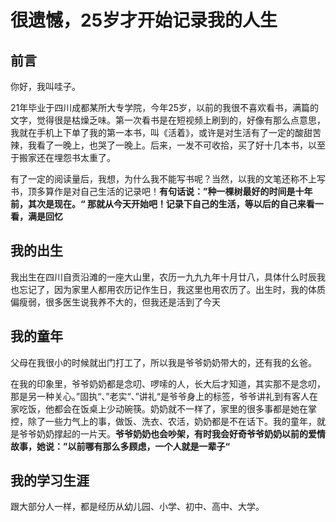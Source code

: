 # 很遗憾，25岁才开始记录我的人生

## 前言

你好，我叫哇子。

21年毕业于四川成都某所大专学院，今年25岁，以前的我很不喜欢看书，满篇的文字，觉得很是枯燥乏味。第一次看书是在短视频上刷到的，好像有那么点意思，我就在手机上下单了我的第一本书，叫《活着》，或许是对生活有了一定的酸甜苦辣，我看了一晚上，也哭了一晚上。后来，一发不可收拾，买了好十几本书，以至于搬家还在埋怨书太重了。

有了一定的阅读量后，我想，为什么我不能写书呢？当然，以我的文笔还称不上写书，顶多算作是对自己生活的记录吧！**有句话说：”种一棵树最好的时间是十年前，其次是现在。“ 那就从今天开始吧！记录下自己的生活，等以后的自己来看一看，满是回忆**



## 我的出生

我出生在四川自贡沿滩的一座大山里，农历一九九九年十月廿八，具体什么时辰我也忘记了，因为家里人都用农历记作生日，我这里也用农历了。出生时，我的体质偏瘦弱，很多医生说我养不大的，但我还是活到了今天



## 我的童年

父母在我很小的时候就出门打工了，所以我是爷爷奶奶带大的，还有我的幺爸。

在我的印象里，爷爷奶奶都是念叨、啰嗦的人，长大后才知道，其实那不是念叨，那是另一种关心。”固执“、”老实“、”讲礼“是爷爷身上的标签，爷爷讲礼到有客人在家吃饭，他都会在饭桌上少动碗筷。奶奶就不一样了，家里的很多事都是她在掌控，除了一些力气上的事，做饭、洗衣、农活，奶奶都是不在话下。我的童年，就是爷爷奶奶撑起的一片天。**爷爷奶奶也会吵架，有时我会好奇爷爷奶奶以前的爱情故事，她说：”以前哪有那么多顾虑，一个人就是一辈子“**









## 我的学习生涯

跟大部分人一样，都是经历从幼儿园、小学、初中、高中、大学。

